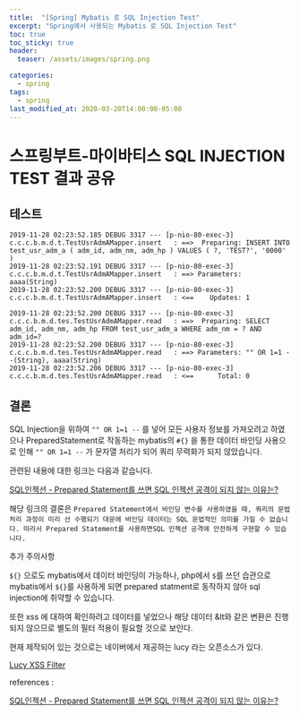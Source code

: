 ```yaml
---
title:  "[Spring] Mybatis 로 SQL Injection Test"
excerpt: "Spring에서 사용되는 Mybatis 로 SQL Injection Test"
toc: true
toc_sticky: true
header:
  teaser: /assets/images/spring.png

categories:
  - spring
tags:
  - spring  
last_modified_at: 2020-03-20T14:00:00-05:00
---
```


# 스프링부트-마이바티스 SQL INJECTION TEST 결과 공유

## 테스트

```
2019-11-28 02:23:52.185 DEBUG 3317 --- [p-nio-80-exec-3] c.c.c.b.m.d.t.TestUsrAdmAMapper.insert   : ==>  Preparing: INSERT INTO test_usr_adm_a ( adm_id, adm_nm, adm_hp ) VALUES ( ?, 'TEST?', '0000' ) 
2019-11-28 02:23:52.191 DEBUG 3317 --- [p-nio-80-exec-3] c.c.c.b.m.d.t.TestUsrAdmAMapper.insert   : ==> Parameters: aaaa(String)
2019-11-28 02:23:52.200 DEBUG 3317 --- [p-nio-80-exec-3] c.c.c.b.m.d.t.TestUsrAdmAMapper.insert   : <==    Updates: 1

2019-11-28 02:23:52.200 DEBUG 3317 --- [p-nio-80-exec-3] c.c.c.b.m.d.tes.TestUsrAdmAMapper.read   : ==>  Preparing: SELECT adm_id, adm_nm, adm_hp FROM test_usr_adm_a WHERE adm_nm = ? AND adm_id=? 
2019-11-28 02:23:52.200 DEBUG 3317 --- [p-nio-80-exec-3] c.c.c.b.m.d.tes.TestUsrAdmAMapper.read   : ==> Parameters: "" OR 1=1 --(String), aaaa(String)
2019-11-28 02:23:52.206 DEBUG 3317 --- [p-nio-80-exec-3] c.c.c.b.m.d.tes.TestUsrAdmAMapper.read   : <==      Total: 0
```

## 결론 

SQL Injection을 위하여 `"" OR 1=1 --` 를 넣어 모든 사용자 정보를 가져오려고 하였으나
PreparedStatement로 작동하는 mybatis의 `#{}` 을 통한 데이터 바인딩 사용으로 인해 `"" OR 1=1 --` 가 문자열 처리가 되어 쿼리 무력화가 되지 않았습니다. 

관련된 내용에 대한 링크는 다음과 같습니다.

[SQL인젝션 - Prepared Statement를 쓰면 SQL 인젝션 공격이 되지 않는 이유는?](http://blog.skinfosec.com/220482240245)

해당 링크의 결론은 `Prepared Statement에서 바인딩 변수를 사용하였을 때, 쿼리의 문법 처리 과정이 미리 선 수행되기 대문에 바인딩 데이터는 SQL 문법적인 의미를 가질 수 없습니다. 따라서 Prepared Statement를 사용하면SQL 인젝션 공격에 안전하게 구현할 수 있습니다.`


추가 주의사항
 
`${}` 으로도 mybatis에서 데이터 바인딩이 가능하나, php에서 `$`를 쓰던 습관으로 mybatis에서 `${}`를 사용하게 되면 prepared statment로 동작하지 않아 sql injection에 취약할 수 있습니다.


또한 xss 에 대하여 확인하려고 <script> </script> 데이터를 넣었으나 해당 데이터 &lt와 같은 변환은 진행되지 않으므로 별도의 필터 적용이 필요할 것으로 보인다. 

현재 제작되어 있는 것으로는 네이버에서 제공하는 lucy 라는 오픈소스가 있다.
 
[Lucy XSS Filter](http://naver.github.io/lucy-xss-filter/kr/)



references :
  
[SQL인젝션 - Prepared Statement를 쓰면 SQL 인젝션 공격이 되지 않는 이유는?](http://blog.skinfosec.com/220482240245)



